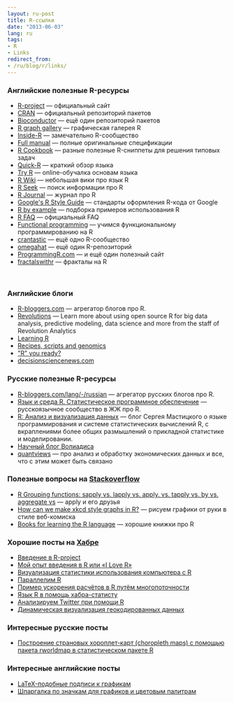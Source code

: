 ```yaml
---
layout: ru-post
title: R-ссылки
date: "2013-06-03"
lang: ru
tags:
- R
- Links
redirect_from:
- /ru/blog/r/links/
---
```


### Английские полезные R-ресурсы

* [R-project](http://www.r-project.org/) &mdash; официальный сайт
* [CRAN](http://cran.r-project.org/) &mdash; официальный репозиторий пакетов
* [Bioconductor](http://www.bioconductor.org/) &mdash; ещё один репозиторий пакетов
* [R graph gallery](http://gallery.r-enthusiasts.com/) &mdash; графическая галерея R
* [Inside-R](http://www.inside-r.org/) &mdash; замечательно R-сообщество
* [Full manual](http://lib.stat.cmu.edu/R/CRAN/doc/manuals/fullrefman.pdf) &mdash; полные оригинальные спецификации
* [R Cookbook](http://www.cookbook-r.com/) &mdash; разные полезные R-сниппеты для решения типовых задач
* [Quick-R](http://www.statmethods.net/index.html) &mdash; краткий обзор языка
* [Try R](http://tryr.codeschool.com/) &mdash; online-обучалка основам языка
* [R Wiki](http://rwiki.sciviews.org/doku.php) &mdash; небольшая вики про язык R
* [R Seek](http://www.rseek.org/) &mdash; поиск информации про R
* [R Journal](http://journal.r-project.org/) &mdash; журнал про R
* [Google's R Style Guide](https://google.github.io/styleguide/Rguide.xml) &mdash; стандарты оформления R-кода от Google
* [R by example](http://www.mayin.org/ajayshah/KB/R/index.html) &mdash; подборка примеров использования R
* [R FAQ](http://cran.r-project.org/doc/FAQ/R-FAQ.html) &mdash; официальный FAQ
* [Functional programming](https://github.com/hadley/devtools/wiki/Functional-programming) — учимся функциональному программированию на R
* [crantastic](http://crantastic.org/) — ещё одно R-сообщество
* [omegahat](http://www.omegahat.org/) — ещё один R-репозиторий
* [ProgrammingR.com](http://www.programmingr.com) — и ещё один полезный сайт
* [fractalswithr](http://fractalswithr.blogspot.ru/) — фракталы на R

&nbsp;<!--more-->

### Английские блоги

* [R-bloggers.com](http://www.r-bloggers.com) &mdash; агрегатор блогов про R.
* [Revolutions](http://blog.revolutionanalytics.com/) — Learn more about using open source R for big data analysis, predictive modeling, data science and more from the staff of Revolution Analytics
* [Learning R](http://learnr.wordpress.com/)
* [Recipes, scripts and genomics](http://zvfak.blogspot.ru/)
* [&quot;R&quot; you ready?](http://ryouready.wordpress.com/) 
* [decisionsciencenews.com](http://www.decisionsciencenews.com/)


### Русские полезные R-ресурсы
* [R-bloggers.com/lang/-/russian](http://www.r-bloggers.com/lang/-/russian) &mdash; агрегатор русских блогов про R.
* [Язык и среда R. Статистическое программное обеспечение](http://r-statistics.livejournal.com/) &mdash; русскоязычное сообщество в ЖЖ про R.
* [R: Анализ и визуализация данных](http://r-analytics.blogspot.ru/) &mdash; блог Сергея Мастицкого о языке программирования и системе статистических вычислений R, с вкраплениями более общих размышлений о прикладной статистике и моделировании.
* [Научный блог Волиадиса](http://voliadis.ru/taxonomy/term/18)
* [quantviews](http://quantviews.blogspot.ru/) &mdash; про анализ и обработку экономических данных и все, что с этим может быть связано


### Полезные вопросы на [Stackoverflow](http://stackoverflow.com/questions/tagged/r)

* [R Grouping functions: sapply vs. lapply vs. apply. vs. tapply vs. by vs. aggregate vs](http://stackoverflow.com/questions/3505701/r-grouping-functions-sapply-vs-lapply-vs-apply-vs-tapply-vs-by-vs-aggrega) &mdash; apply и его друзья
* [How can we make xkcd style graphs in R?](http://stackoverflow.com/questions/12675147/how-can-we-make-xkcd-style-graphs-in-r?goback=.gmp_77616.gde_77616_member_177069747) &mdash; рисуем графики от руки в стиле веб-комиска
* [Books for learning the R language](http://stackoverflow.com/questions/192369/books-for-learning-the-r-language) &mdash; хорошие книжки про R


### Хорошие посты на [Хабре](http://habrahabr.ru/hub/r/)

* [Введение в R-project](http://habrahabr.ru/post/160373/)
* [Мой опыт введения в R или «I Love R»](http://habrahabr.ru/post/168817/)
* [Визуализация статистики использования компьютера с R](http://habrahabr.ru/post/165337/)
* [Параллелим R](http://habrahabr.ru/post/163277/)
* [Пример ускорения расчётов в R путём многопоточности](http://habrahabr.ru/post/168399/)
* [Язык R в помощь хабра-статисту](http://habrahabr.ru/post/162583/)
* [Анализируем Twitter при помощи R](http://habrahabr.ru/post/140093/)
* [Динамическая визуализация геокодированных данных](http://habrahabr.ru/post/165305/R)


### Интересные русские посты

* [Построение страновых хороплет-карт (choropleth maps) с помощью пакета rworldmap в статистическом пакете R](http://quantviews.blogspot.ru/2013/02/choropleth-maps-rworldmap-r.html)


### Интересные английские посты

* [LaTeX-подобные подписи к графикам](http://vis.supstat.com/2013/04/mathematical-annotation-in-r/)
* [Шпаргалка по значкам для графиков и цветовым палитрам](http://vis.supstat.com/2013/04/plotting-symbols-and-color-palettes/)